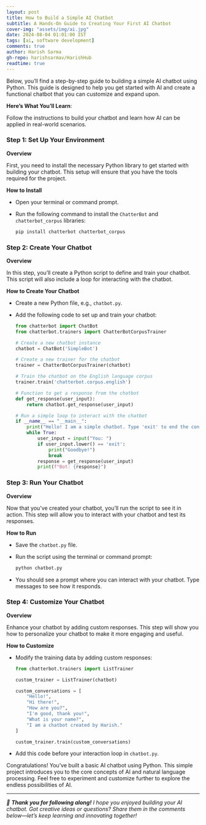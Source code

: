 ```yaml
---
layout: post
title: How to Build a Simple AI Chatbot
subtitle: A Hands-On Guide to Creating Your First AI Chatbot
cover-img: "assets/img/ai.jpg"
date: 2024-08-04 01:01:00 IST
tags: [ai, software development]
comments: true
author: Harish Sarma
gh-repo: harishsarmav/HarishHub
readtime: true
---
```


Below, you’ll find a step-by-step guide to building a simple AI chatbot using Python. This guide is designed to help you get started with AI and create a functional chatbot that you can customize and expand upon.

**Here’s What You’ll Learn**:

Follow the instructions to build your chatbot and learn how AI can be applied in real-world scenarios.

### Step 1: Set Up Your Environment

**Overview**

First, you need to install the necessary Python library to get started with building your chatbot. This setup will ensure that you have the tools required for the project.

**How to Install**

- Open your terminal or command prompt.
- Run the following command to install the `ChatterBot` and `chatterbot_corpus` libraries:

    ```bash
    pip install chatterbot chatterbot_corpus
    ```

### Step 2: Create Your Chatbot

**Overview**

In this step, you’ll create a Python script to define and train your chatbot. This script will also include a loop for interacting with the chatbot.

**How to Create Your Chatbot**

- Create a new Python file, e.g., `chatbot.py`.
- Add the following code to set up and train your chatbot:

    ```python
    from chatterbot import ChatBot
    from chatterbot.trainers import ChatterBotCorpusTrainer

    # Create a new chatbot instance
    chatbot = ChatBot('SimpleBot')

    # Create a new trainer for the chatbot
    trainer = ChatterBotCorpusTrainer(chatbot)

    # Train the chatbot on the English language corpus
    trainer.train('chatterbot.corpus.english')

    # Function to get a response from the chatbot
    def get_response(user_input):
        return chatbot.get_response(user_input)

    # Run a simple loop to interact with the chatbot
    if __name__ == "__main__":
        print("Hello! I am a simple chatbot. Type 'exit' to end the conversation.")
        while True:
            user_input = input("You: ")
            if user_input.lower() == 'exit':
                print("Goodbye!")
                break
            response = get_response(user_input)
            print(f"Bot: {response}")
    ```

### Step 3: Run Your Chatbot

**Overview**

Now that you’ve created your chatbot, you’ll run the script to see it in action. This step will allow you to interact with your chatbot and test its responses.

**How to Run**

- Save the `chatbot.py` file.
- Run the script using the terminal or command prompt:

    ```bash
    python chatbot.py
    ```

- You should see a prompt where you can interact with your chatbot. Type messages to see how it responds.

### Step 4: Customize Your Chatbot

**Overview**

Enhance your chatbot by adding custom responses. This step will show you how to personalize your chatbot to make it more engaging and useful.

**How to Customize**

- Modify the training data by adding custom responses:

    ```python
    from chatterbot.trainers import ListTrainer

    custom_trainer = ListTrainer(chatbot)

    custom_conversations = [
        "Hello!",
        "Hi there!",
        "How are you?",
        "I'm good, thank you!",
        "What is your name?",
        "I am a chatbot created by Harish."
    ]

    custom_trainer.train(custom_conversations)
    ```

- Add this code before your interaction loop in `chatbot.py`.

Congratulations! You’ve built a basic AI chatbot using Python. This simple project introduces you to the core concepts of AI and natural language processing. Feel free to experiment and customize further to explore the endless possibilities of AI.

---

_🎉 **Thank you for following along!** I hope you enjoyed building your AI chatbot. Got creative ideas or questions? Share them in the comments below—let’s keep learning and innovating together!_
